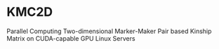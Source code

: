 # KMC2D
Parallel Computing Two-dimensional Marker-Maker Pair based Kinship Matrix on CUDA-capable GPU Linux Servers
